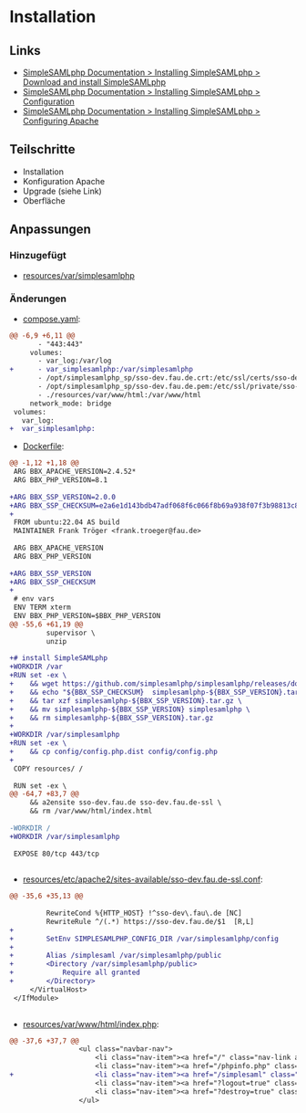 # Installation

## Links
* [SimpleSAMLphp Documentation > Installing SimpleSAMLphp > Download and install SimpleSAMLphp](https://simplesamlphp.org/docs/stable/simplesamlphp-install.html#download-and-install-simplesamlphp)
* [SimpleSAMLphp Documentation > Installing SimpleSAMLphp > Configuration](https://simplesamlphp.org/docs/stable/simplesamlphp-install.html#configuration)
* [SimpleSAMLphp Documentation > Installing SimpleSAMLphp > Configuring Apache](https://simplesamlphp.org/docs/stable/simplesamlphp-install.html#configuring-apache)

## Teilschritte
* Installation
* Konfiguration Apache
* Upgrade (siehe Link)
* Oberfläche

[//]: # (AUTOGENERATE START)
## Anpassungen
### Hinzugefügt
* [resources/var/simplesamlphp](../../../blob/simplesamlphp-2.0/02_installation/resources/var/simplesamlphp)

### Änderungen
* [compose.yaml](../../../blob/simplesamlphp-2.0/02_installation/compose.yaml):
```diff
@@ -6,9 +6,11 @@
       - "443:443"
     volumes:
       - var_log:/var/log
+      - var_simplesamlphp:/var/simplesamlphp
       - /opt/simplesamlphp_sp/sso-dev.fau.de.crt:/etc/ssl/certs/sso-dev.fau.de.crt
       - /opt/simplesamlphp_sp/sso-dev.fau.de.pem:/etc/ssl/private/sso-dev.fau.de.pem
       - ./resources/var/www/html:/var/www/html
     network_mode: bridge
 volumes:
   var_log:
+  var_simplesamlphp:
```
* [Dockerfile](../../../blob/simplesamlphp-2.0/02_installation/Dockerfile):
```diff
@@ -1,12 +1,18 @@
 ARG BBX_APACHE_VERSION=2.4.52*
 ARG BBX_PHP_VERSION=8.1
 
+ARG BBX_SSP_VERSION=2.0.0
+ARG BBX_SSP_CHECKSUM=e2a6e1d143bdb47adf068f6c066f8b69a938f07f3b98813c87dbf8dfa5a81654
+
 FROM ubuntu:22.04 AS build
 MAINTAINER Frank Tröger <frank.troeger@fau.de>
 
 ARG BBX_APACHE_VERSION
 ARG BBX_PHP_VERSION
 
+ARG BBX_SSP_VERSION
+ARG BBX_SSP_CHECKSUM
+
 # env vars
 ENV TERM xterm
 ENV BBX_PHP_VERSION=$BBX_PHP_VERSION
@@ -55,6 +61,19 @@
         supervisor \
         unzip
 
+# install SimpleSAMLphp
+WORKDIR /var
+RUN set -ex \
+    && wget https://github.com/simplesamlphp/simplesamlphp/releases/download/v${BBX_SSP_VERSION}/simplesamlphp-${BBX_SSP_VERSION}.tar.gz \
+    && echo "${BBX_SSP_CHECKSUM}  simplesamlphp-${BBX_SSP_VERSION}.tar.gz" | sha256sum -c \
+    && tar xzf simplesamlphp-${BBX_SSP_VERSION}.tar.gz \
+    && mv simplesamlphp-${BBX_SSP_VERSION} simplesamlphp \
+    && rm simplesamlphp-${BBX_SSP_VERSION}.tar.gz
+
+WORKDIR /var/simplesamlphp
+RUN set -ex \
+    && cp config/config.php.dist config/config.php
+
 COPY resources/ /
 
 RUN set -ex \
@@ -64,7 +83,7 @@
     && a2ensite sso-dev.fau.de sso-dev.fau.de-ssl \
     && rm /var/www/html/index.html
 
-WORKDIR /
+WORKDIR /var/simplesamlphp
 
 EXPOSE 80/tcp 443/tcp
 
```
* [resources/etc/apache2/sites-available/sso-dev.fau.de-ssl.conf](../../../blob/simplesamlphp-2.0/02_installation/resources/etc/apache2/sites-available/sso-dev.fau.de-ssl.conf):
```diff
@@ -35,6 +35,13 @@
 
         RewriteCond %{HTTP_HOST} !^sso-dev\.fau\.de [NC]
         RewriteRule ^/(.*) https://sso-dev.fau.de/$1  [R,L]
+
+        SetEnv SIMPLESAMLPHP_CONFIG_DIR /var/simplesamlphp/config
+
+        Alias /simplesaml /var/simplesamlphp/public
+        <Directory /var/simplesamlphp/public>
+            Require all granted
+        </Directory>
     </VirtualHost>
 </IfModule>
 
```
* [resources/var/www/html/index.php](../../../blob/simplesamlphp-2.0/02_installation/resources/var/www/html/index.php):
```diff
@@ -37,6 +37,7 @@
                 <ul class="navbar-nav">
                     <li class="nav-item"><a href="/" class="nav-link active">Home</a></li>
                     <li class="nav-item"><a href="/phpinfo.php" class="nav-link">PHP Info</a></li>
+                    <li class="nav-item"><a href="/simplesaml" class="nav-link">SimpleSAMLphp</a></li>
                     <li class="nav-item"><a href="?logout=true" class="nav-link"><i class="bi bi-box-arrow-right"></i>Abmelden</a></li>
                     <li class="nav-item"><a href="?destroy=true" class="nav-link"><i class="bi bi-box-arrow-right"></i>Destroy</a></li>
                 </ul>
```

[//]: # (AUTOGENERATE END)
